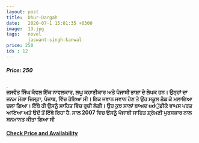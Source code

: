 ```yaml
---
layout: post
title:  Dhur-Dargah
date:   2020-07-1 15:01:35 +0300
image:  13.jpg
tags:   novel
        jaswant-singh-kanwal
price: 250
ids : 12
---
```



<h5>Price: 250</h5>.<br>

<strong>
ਜਸਵੰਤ ਸਿੰਘ ਕੰਵਲ ਇੱਕ ਨਾਵਲਕਾਰ, ਲਘੂ ਕਹਾਣੀਕਾਰ ਅਤੇ ਪੰਜਾਬੀ ਭਾਸ਼ਾ ਦੇ ਲੇਖਕ ਹਨ। ਉਨ੍ਹਾਂ ਦਾ ਜਨਮ ਮੋਗਾ ਜ਼ਿਲ੍ਹਾ, ਪੰਜਾਬ, ਵਿੱਚ ਹੋਇਆ ਸੀ। ਇਕ ਜਵਾਨ ਜਵਾਨ ਹੋਣ ਤੇ ਉਹ ਸਕੂਲ ਛੱਡ ਕੇ ਮਲਾਇਆ ਚਲਾ ਗਿਆ। ਇੱਥੇ ਹੀ ਉਸਨੂੰ ਸਾਹਿਤ ਵਿੱਚ ਰੁਚੀ ਲੱਗੀ। ਉਹ ਕੁਝ ਸਾਲਾਂ ਬਾਅਦ udੁੱਡੀਕੇ ਵਾਪਸ ਪਰਤ ਆਇਆ ਅਤੇ ਉਦੋਂ ਤੋਂ ਇੱਥੇ ਰਿਹਾ ਹੈ. ਸਾਲ 2007 ਵਿਚ ਉਸਨੂੰ ਪੰਜਾਬੀ ਸਾਹਿਤ ਸ਼੍ਰੋਮਣੀ ਪੁਰਸਕਾਰ ਨਾਲ ਸਨਮਾਨਤ ਕੀਤਾ ਗਿਆ ਸੀ
</strong>


<h4><a class="add-cart cart1" href="/{{ site.baseurl }}/books#12"><b>Check Price and Availability</b></a></h4>

<body>
 <script src="{{ site.baseurl }}/js/main.js"></script>
 </body>